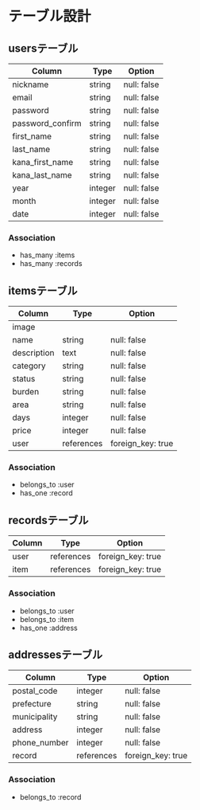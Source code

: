 # テーブル設計

## usersテーブル

| Column            | Type    | Option      |
| ----------------- | ------- | ----------- |
| nickname          | string  | null: false |
| email             | string  | null: false |
| password          | string  | null: false |
| password_confirm  | string  | null: false |
| first_name        | string  | null: false |
| last_name         | string  | null: false |
| kana_first_name   | string  | null: false |
| kana_last_name    | string  | null: false |
| year              | integer | null: false |
| month             | integer | null: false |
| date              | integer | null: false |

 ### Association

- has_many :items
- has_many :records

## itemsテーブル

| Column      | Type       | Option            |
| ----------- | ---------- | ----------------- |
| image       |            |                   |
| name        | string     | null: false       |
| description | text       | null: false       |
| category    | string     | null: false       |
| status      | string     | null: false       |
| burden      | string     | null: false       |
| area        | string     | null: false       |
| days        | integer    | null: false       |
| price       | integer    | null: false       |
| user        | references | foreign_key: true |

 ### Association

- belongs_to :user
- has_one :record

## recordsテーブル

| Column | Type       | Option            |
| ------ | ---------- | ----------------- |
| user   | references | foreign_key: true |
| item   | references | foreign_key: true |

### Association

- belongs_to :user
- belongs_to :item
- has_one :address

## addressesテーブル

| Column       | Type       | Option            |
| ------------ | ---------- | ----------------- |
| postal_code  | integer    | null: false       |
| prefecture   | string     | null: false       |
| municipality | string     | null: false       |
| address      | integer    | null: false       |
| phone_number | integer    | null: false       |
| record       | references | foreign_key: true |

### Association

- belongs_to :record